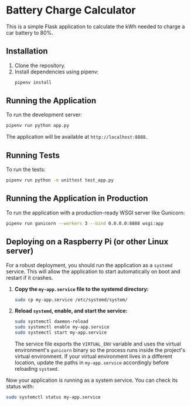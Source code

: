 # Battery Charge Calculator

This is a simple Flask application to calculate the kWh needed to charge a car battery to 80%.

## Installation

1. Clone the repository.
2. Install dependencies using pipenv:
   ```bash
   pipenv install
   ```

## Running the Application

To run the development server:

```bash
pipenv run python app.py
```

The application will be available at `http://localhost:8888`.

## Running Tests

To run the tests:

```bash
pipenv run python -m unittest test_app.py
```

## Running the Application in Production

To run the application with a production-ready WSGI server like Gunicorn:

```bash
pipenv run gunicorn --workers 3 --bind 0.0.0.0:8888 wsgi:app
```

## Deploying on a Raspberry Pi (or other Linux server)

For a robust deployment, you should run the application as a `systemd` service. This will allow the application to start automatically on boot and restart if it crashes.

1. **Copy the `my-app.service` file to the systemd directory:**

   ```bash
   sudo cp my-app.service /etc/systemd/system/
   ```

2. **Reload `systemd`, enable, and start the service:**
   ```bash
   sudo systemctl daemon-reload
   sudo systemctl enable my-app.service
   sudo systemctl start my-app.service
   ```

    The service file exports the `VIRTUAL_ENV` variable and uses the
    virtual environment's `gunicorn` binary so the process runs inside the
    project's virtual environment. If your virtual environment lives in a
    different location, update the paths in `my-app.service` accordingly
    before reloading `systemd`.

Now your application is running as a system service. You can check its status with:

```bash
sudo systemctl status my-app.service
```
